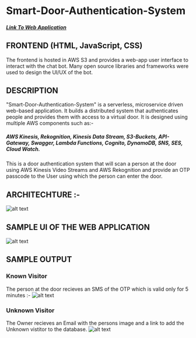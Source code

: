 # Smart-Door-Authentication-System
##### [Link To Web Application](http://restaurant-chatbot.s3-website-us-east-1.amazonaws.com/)


## FRONTEND (HTML, JavaScript, CSS)
The frontend is hosted in AWS S3 and provides a web-app user interface to interact with the chat bot. Many open source libraries and frameworks were used to design the UI/UX of the bot. 

## DESCRIPTION
"Smart-Door-Authentication-System" is a serverless, microservice driven web-based application. It builds a distributed system that authenticates people and provides them with access to a virtual door. It is designed using multiple AWS components such as:-
##### AWS Kinesis, Rekognition, Kinesis Data Stream, S3-Buckets, API-Gateway, Swagger, Lambda Functions, Cognito, DynamoDB, SNS, SES, Cloud Watch.

This is a door authentication system that will scan a person at the door using AWS Kinesis Video Streams and AWS Rekognition and provide an OTP passcode to the User using which the person can enter the door. 

## ARCHITECHTURE :- 
![alt text](https://github.com/maheshg23/Smart-Door-Authentication-System/blob/master/images/Architecture.png)


## SAMPLE UI OF THE WEB APPLICATION
![alt text](https://github.com/maheshg23/Smart-Door-Authentication-System/blob/master/images/ApplicationUI.jpg)


## SAMPLE OUTPUT 
### Known Visitor 
The person at the door recieves an SMS of the OTP which is valid only for 5 minutes :- 
![alt text](https://github.com/maheshg23/Smart-Door-Authentication-System/blob/master/images/KnownVisitor.jpeg)

### Unknown Visitor
The Owner recieves an Email with the persons image and a link to add the Unknown vistitor to the database.
![alt text](https://github.com/maheshg23/Smart-Door-Authentication-System/blob/master/images/UnKnownVisitor.png)
 


